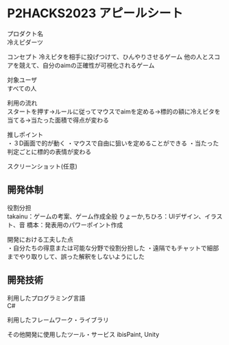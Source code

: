 # P2HACKS2023 アピールシート 

プロダクト名  
冷えピダーツ

コンセプト 
冷えピタを相手に投げつけて、ひんやりさせるゲーム
他の人とスコアを競えて、自分のaimの正確性が可視化されるゲーム

対象ユーザ  
すべての人

利用の流れ  
スタートを押す→ルールに従ってマウスでaimを定める→標的の額に冷えピタを当てる→当たった面積で得点が変わる

推しポイント  
・３D画面で的が動く
・マウスで自由に狙いを定めることができる
・当たった判定ごとに標的の表情が変わる

スクリーンショット(任意)  

## 開発体制  

役割分担  
takainu：ゲームの考案、ゲーム作成全般
りょーか,ちひろ：UIデザイン、イラスト、音
橋本：発表用のパワーポイント作成

開発における工夫した点  
・自分たちの得意または可能な分野で役割分担した
・遠隔でもチャットで細部までやり取りして、誤った解釈をしないようにした

## 開発技術 

利用したプログラミング言語  
C#

利用したフレームワーク・ライブラリ  


その他開発に使用したツール・サービス
ibisPaint, Unity
